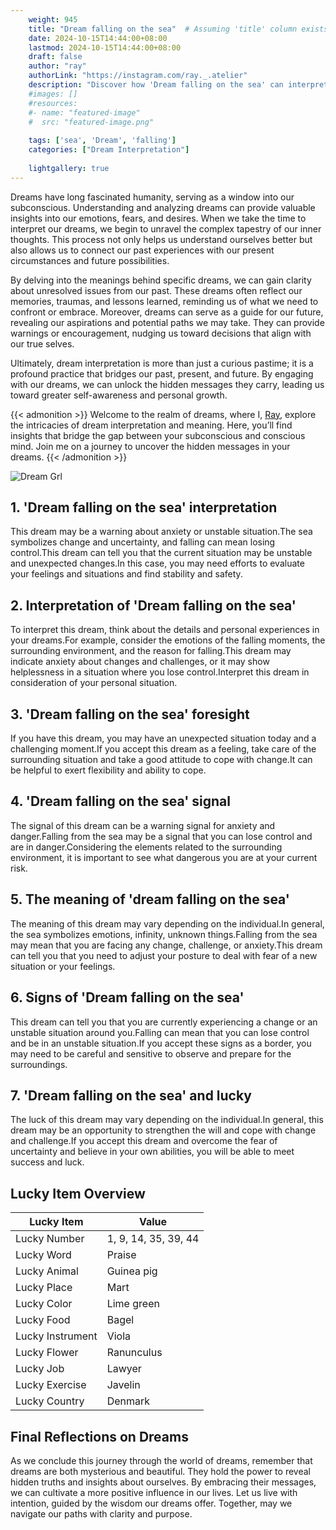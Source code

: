 ```yaml
---
    weight: 945
    title: "Dream falling on the sea"  # Assuming 'title' column exists
    date: 2024-10-15T14:44:00+08:00
    lastmod: 2024-10-15T14:44:00+08:00
    draft: false
    author: "ray"
    authorLink: "https://instagram.com/ray._.atelier"
    description: "Discover how 'Dream falling on the sea' can interpret your future and uncover its significant meanings in your life."
    #images: []
    #resources:
    #- name: "featured-image"
    #  src: "featured-image.png"
    
    tags: ['sea', 'Dream', 'falling']
    categories: ["Dream Interpretation"]
    
    lightgallery: true
---
```

    
Dreams have long fascinated humanity, serving as a window into our subconscious. Understanding and analyzing dreams can provide valuable insights into our emotions, fears, and desires. When we take the time to interpret our dreams, we begin to unravel the complex tapestry of our inner thoughts. This process not only helps us understand ourselves better but also allows us to connect our past experiences with our present circumstances and future possibilities.

By delving into the meanings behind specific dreams, we can gain clarity about unresolved issues from our past. These dreams often reflect our memories, traumas, and lessons learned, reminding us of what we need to confront or embrace. Moreover, dreams can serve as a guide for our future, revealing our aspirations and potential paths we may take. They can provide warnings or encouragement, nudging us toward decisions that align with our true selves.

Ultimately, dream interpretation is more than just a curious pastime; it is a profound practice that bridges our past, present, and future. By engaging with our dreams, we can unlock the hidden messages they carry, leading us toward greater self-awareness and personal growth.

{{< admonition >}}
Welcome to the realm of dreams, where I, [Ray](https://instagram.com/ray._.atelier), explore the intricacies of dream interpretation and meaning. Here, you’ll find insights that bridge the gap between your subconscious and conscious mind. Join me on a journey to uncover the hidden messages in your dreams.
{{< /admonition >}}

![Dream Grl](https://cdn.pixabay.com/photo/2017/11/02/03/35/gothic-2910057_1280.jpg "Dream Grl")

## 1. 'Dream falling on the sea' interpretation
This dream may be a warning about anxiety or unstable situation.The sea symbolizes change and uncertainty, and falling can mean losing control.This dream can tell you that the current situation may be unstable and unexpected changes.In this case, you may need efforts to evaluate your feelings and situations and find stability and safety.

## 2. Interpretation of 'Dream falling on the sea'
To interpret this dream, think about the details and personal experiences in your dreams.For example, consider the emotions of the falling moments, the surrounding environment, and the reason for falling.This dream may indicate anxiety about changes and challenges, or it may show helplessness in a situation where you lose control.Interpret this dream in consideration of your personal situation.

## 3. 'Dream falling on the sea' foresight
If you have this dream, you may have an unexpected situation today and a challenging moment.If you accept this dream as a feeling, take care of the surrounding situation and take a good attitude to cope with change.It can be helpful to exert flexibility and ability to cope.

## 4. 'Dream falling on the sea' signal
The signal of this dream can be a warning signal for anxiety and danger.Falling from the sea may be a signal that you can lose control and are in danger.Considering the elements related to the surrounding environment, it is important to see what dangerous you are at your current risk.

## 5. The meaning of 'dream falling on the sea'
The meaning of this dream may vary depending on the individual.In general, the sea symbolizes emotions, infinity, unknown things.Falling from the sea may mean that you are facing any change, challenge, or anxiety.This dream can tell you that you need to adjust your posture to deal with fear of a new situation or your feelings.

## 6. Signs of 'Dream falling on the sea'
This dream can tell you that you are currently experiencing a change or an unstable situation around you.Falling can mean that you can lose control and be in an unstable situation.If you accept these signs as a border, you may need to be careful and sensitive to observe and prepare for the surroundings.

## 7. 'Dream falling on the sea' and lucky
The luck of this dream may vary depending on the individual.In general, this dream may be an opportunity to strengthen the will and cope with change and challenge.If you accept this dream and overcome the fear of uncertainty and believe in your own abilities, you will be able to meet success and luck.

## Lucky Item Overview
| Lucky Item          | Value              |
|---------------|--------------------|
| Lucky Number        | 1, 9, 14, 35, 39, 44  |
| Lucky Word          | Praise |
| Lucky Animal        | Guinea pig |
| Lucky Place         | Mart     |
| Lucky Color         | Lime green     |
| Lucky Food          | Bagel      |
| Lucky Instrument    | Viola |
| Lucky Flower        | Ranunculus    |
| Lucky Job           | Lawyer       |
| Lucky Exercise      | Javelin  |
| Lucky Country       | Denmark    |


##  Final Reflections on Dreams

As we conclude this journey through the world of dreams, remember that dreams are both mysterious and beautiful. They hold the power to reveal hidden truths and insights about ourselves. By embracing their messages, we can cultivate a more positive influence in our lives. Let us live with intention, guided by the wisdom our dreams offer. Together, may we navigate our paths with clarity and purpose.
